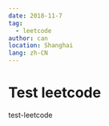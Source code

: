 ```yaml
---
date: 2018-11-7
tag:
  - leetcode
author: can
location: Shanghai
lang: zh-CN
---
```


# Test leetcode

test-leetcode
